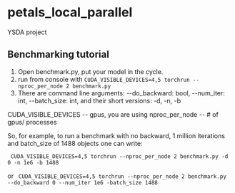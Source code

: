 # petals_local_parallel
YSDA project


## Benchmarking tutorial

1. Open benchmark.py, put your model in the cycle. 
2. run from console with ```CUDA_VISIBLE_DEVICES=4,5 torchrun --nproc_per_node 2 benchmark.py```
3. There are command line arguments: --do_backward: bool, --num_iter: int, --batch_size: int, 
and their short versions: -d, -n, -b

CUDA_VISIBLE_DEVICES -- gpus, you are using
nproc_per_node       -- # of gpus/ processes

So, for example, to run a benchmark with no backward, 1 million iterations and batch_size of 1488 objects 
one can write: 

``` CUDA_VISIBLE_DEVICES=4,5 torchrun --nproc_per_node 2 benchmark.py -d 0 -n 1e6 -b 1488```

or ``` CUDA_VISIBLE_DEVICES=4,5 torchrun --nproc_per_node 2 benchmark.py --do_backward 0 --num_iter 1e6 -batch_size 1488```
